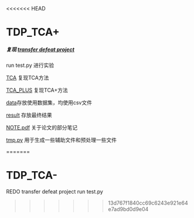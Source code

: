 <<<<<<< HEAD
# TDP_TCA+
##### 复现 [transfer defeat project](http://www.cse.ust.hk/~hunkim/papers/nam-icse2013.pdf) 

run test.py 进行实验

[TCA](./TCA.py) 复现TCA方法

[TCA_PLUS](./TCA_plus.py) 复现TCA+方法

[data](./data)存放使用数据集，均使用csv文件

[result](./result) 存放最终结果

[NOTE.pdf](./NOTE.pdf) 关于论文的部分笔记

[tmp.py](./tmp.py) 用于生成一些辅助文件和预处理一些文件





=======
# TDP_TCA-
REDO transfer defeat project
run test.py
>>>>>>> 13d767f1840cc69c6243e921e64e7ad9bd0d9e04
